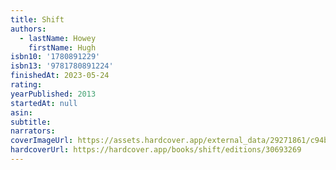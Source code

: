 ```yaml
---
title: Shift
authors:
  - lastName: Howey
    firstName: Hugh
isbn10: '1780891229'
isbn13: '9781780891224'
finishedAt: 2023-05-24
rating:
yearPublished: 2013
startedAt: null
asin:
subtitle:
narrators:
coverImageUrl: https://assets.hardcover.app/external_data/29271861/c94b7e6c183918c7357dde9f5646d44c0161ae53.jpeg
hardcoverUrl: https://hardcover.app/books/shift/editions/30693269
---
```

